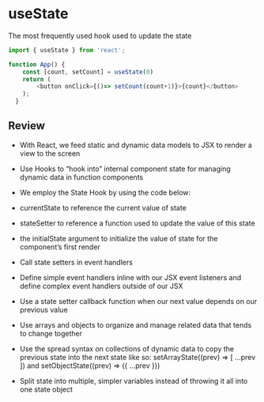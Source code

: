 # useState
The most frequently used hook used to update the state
```JavaScript
import { useState } from 'react';

function App() {
    const [count, setCount] = useState(0)
    return (
        <button onClick={()=> setCount(count+1)}>{count}</button>
    );
  }
```

## Review
* With React, we feed static and dynamic data models to JSX to render a view to the screen

* Use Hooks to “hook into” internal component state for managing dynamic data in function components

* We employ the State Hook by using the code below:

* currentState to reference the current value of state

* stateSetter to reference a function used to update the value of this state

* the initialState argument to initialize the value of state for the component’s first render

* Call state setters in event handlers

* Define simple event handlers inline with our JSX event listeners and define complex event handlers outside of our JSX

* Use a state setter callback function when our next value depends on our previous value

* Use arrays and objects to organize and manage related data that tends to change together

* Use the spread syntax on collections of dynamic data to copy the previous state into the next state like so: setArrayState((prev) => [ ...prev ]) and setObjectState((prev) => ({ ...prev }))

* Split state into multiple, simpler variables instead of throwing it all into one state object
